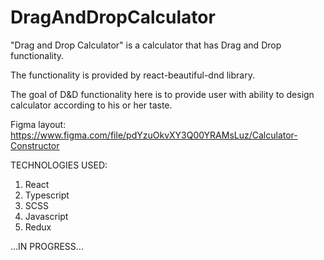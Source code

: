 # DragAndDropCalculator

"Drag and Drop Calculator" is a calculator that has Drag and Drop functionality.

The functionality is provided by react-beautiful-dnd library.

The goal of D&D functionality here is to provide user with ability to design calculator according to his or her taste.

Figma layout: https://www.figma.com/file/pdYzuOkvXY3Q00YRAMsLuz/Calculator-Constructor

TECHNOLOGIES USED:
1. React
2. Typescript
3. SCSS
4. Javascript
5. Redux


...IN PROGRESS...
